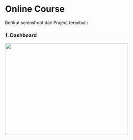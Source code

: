 <h1>Online Course</h1>
Berikut screnshoot dari Project tersebut :
<br>
<h3>1. Dashboard</h3>
<img src="https://drive.google.com/file/d/1BALS-Y-2chgRNEe_78Pt56GdwgLWqgwj/view?usp=drive_link" width="400" height="300">
